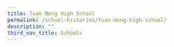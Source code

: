 ```yaml
---
title: Tuan Mong High School
permalink: /school-histories/tuan-mong-high-school/
description: ""
third_nav_title: Schools
---
```



